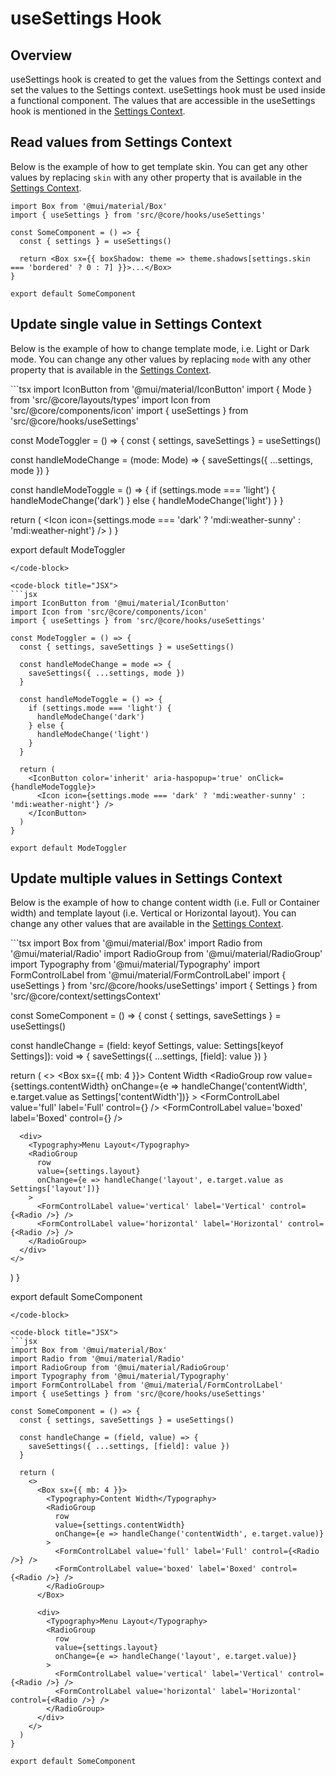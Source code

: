 # useSettings Hook

## Overview

useSettings hook is created to get the values from the Settings context and set the values to the Settings context. useSettings hook must be used inside a functional component. The values that are accessible in the useSettings hook is mentioned in the [Settings Context](/guide/settings/context.html#properties).

## Read values from Settings Context

Below is the example of how to get template skin. You can get any other values by replacing `skin` with any other property that is available in the [Settings Context](/guide/settings/context.html#properties).

```tsx
import Box from '@mui/material/Box'
import { useSettings } from 'src/@core/hooks/useSettings'

const SomeComponent = () => {
  const { settings } = useSettings()

  return <Box sx={{ boxShadow: theme => theme.shadows[settings.skin === 'bordered' ? 0 : 7] }}>...</Box>
}

export default SomeComponent
```

## Update single value in Settings Context

Below is the example of how to change template mode, i.e. Light or Dark mode. You can change any other values by replacing `mode` with any other property that is available in the [Settings Context](/guide/settings/context.html#properties).

<code-group>
<code-block title="TSX" active>
```tsx
import IconButton from '@mui/material/IconButton'
import { Mode } from 'src/@core/layouts/types'
import Icon from 'src/@core/components/icon'
import { useSettings } from 'src/@core/hooks/useSettings'

const ModeToggler = () => {
  const { settings, saveSettings } = useSettings()

  const handleModeChange = (mode: Mode) => {
    saveSettings({ ...settings, mode })
  }

  const handleModeToggle = () => {
    if (settings.mode === 'light') {
      handleModeChange('dark')
    } else {
      handleModeChange('light')
    }
  }

  return (
    <IconButton color='inherit' aria-haspopup='true' onClick={handleModeToggle}>
      <Icon icon={settings.mode === 'dark' ? 'mdi:weather-sunny' : 'mdi:weather-night'} />
    </IconButton>
  )
}

export default ModeToggler
```
</code-block>

<code-block title="JSX">
```jsx
import IconButton from '@mui/material/IconButton'
import Icon from 'src/@core/components/icon'
import { useSettings } from 'src/@core/hooks/useSettings'

const ModeToggler = () => {
  const { settings, saveSettings } = useSettings()

  const handleModeChange = mode => {
    saveSettings({ ...settings, mode })
  }

  const handleModeToggle = () => {
    if (settings.mode === 'light') {
      handleModeChange('dark')
    } else {
      handleModeChange('light')
    }
  }

  return (
    <IconButton color='inherit' aria-haspopup='true' onClick={handleModeToggle}>
      <Icon icon={settings.mode === 'dark' ? 'mdi:weather-sunny' : 'mdi:weather-night'} />
    </IconButton>
  )
}

export default ModeToggler
```
</code-block>
</code-group>

## Update multiple values in Settings Context

Below is the example of how to change content width (i.e. Full or Container width) and template layout (i.e. Vertical or Horizontal layout). You can change any other values that are available in the [Settings Context](/guide/settings/context.html#properties).

<code-group>
<code-block title="TSX" active>
```tsx
import Box from '@mui/material/Box'
import Radio from '@mui/material/Radio'
import RadioGroup from '@mui/material/RadioGroup'
import Typography from '@mui/material/Typography'
import FormControlLabel from '@mui/material/FormControlLabel'
import { useSettings } from 'src/@core/hooks/useSettings'
import { Settings } from 'src/@core/context/settingsContext'

const SomeComponent = () => {
  const { settings, saveSettings } = useSettings()

  const handleChange = (field: keyof Settings, value: Settings[keyof Settings]): void => {
    saveSettings({ ...settings, [field]: value })
  }

  return (
    <>
      <Box sx={{ mb: 4 }}>
        <Typography>Content Width</Typography>
        <RadioGroup
          row
          value={settings.contentWidth}
          onChange={e => handleChange('contentWidth', e.target.value as Settings['contentWidth'])}
        >
          <FormControlLabel value='full' label='Full' control={<Radio />} />
          <FormControlLabel value='boxed' label='Boxed' control={<Radio />} />
        </RadioGroup>
      </Box>

      <div>
        <Typography>Menu Layout</Typography>
        <RadioGroup
          row
          value={settings.layout}
          onChange={e => handleChange('layout', e.target.value as Settings['layout'])}
        >
          <FormControlLabel value='vertical' label='Vertical' control={<Radio />} />
          <FormControlLabel value='horizontal' label='Horizontal' control={<Radio />} />
        </RadioGroup>
      </div>
    </>
  )
}

export default SomeComponent
```
</code-block>

<code-block title="JSX">
```jsx
import Box from '@mui/material/Box'
import Radio from '@mui/material/Radio'
import RadioGroup from '@mui/material/RadioGroup'
import Typography from '@mui/material/Typography'
import FormControlLabel from '@mui/material/FormControlLabel'
import { useSettings } from 'src/@core/hooks/useSettings'

const SomeComponent = () => {
  const { settings, saveSettings } = useSettings()

  const handleChange = (field, value) => {
    saveSettings({ ...settings, [field]: value })
  }

  return (
    <>
      <Box sx={{ mb: 4 }}>
        <Typography>Content Width</Typography>
        <RadioGroup
          row
          value={settings.contentWidth}
          onChange={e => handleChange('contentWidth', e.target.value)}
        >
          <FormControlLabel value='full' label='Full' control={<Radio />} />
          <FormControlLabel value='boxed' label='Boxed' control={<Radio />} />
        </RadioGroup>
      </Box>

      <div>
        <Typography>Menu Layout</Typography>
        <RadioGroup
          row
          value={settings.layout}
          onChange={e => handleChange('layout', e.target.value)}
        >
          <FormControlLabel value='vertical' label='Vertical' control={<Radio />} />
          <FormControlLabel value='horizontal' label='Horizontal' control={<Radio />} />
        </RadioGroup>
      </div>
    </>
  )
}

export default SomeComponent
```
</code-block>
</code-group>
